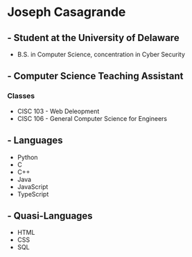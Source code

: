 # Joseph Casagrande
## - Student at the University of Delaware
- B.S. in Computer Science, concentration in Cyber Security

## - Computer Science Teaching Assistant
### Classes
- CISC 103 - Web Deleopment
- CISC 106 - General Computer Science for Engineers

## - Languages
- Python
- C
- C++
- Java
- JavaScript
- TypeScript

## - Quasi-Languages
- HTML
- CSS
- SQL

